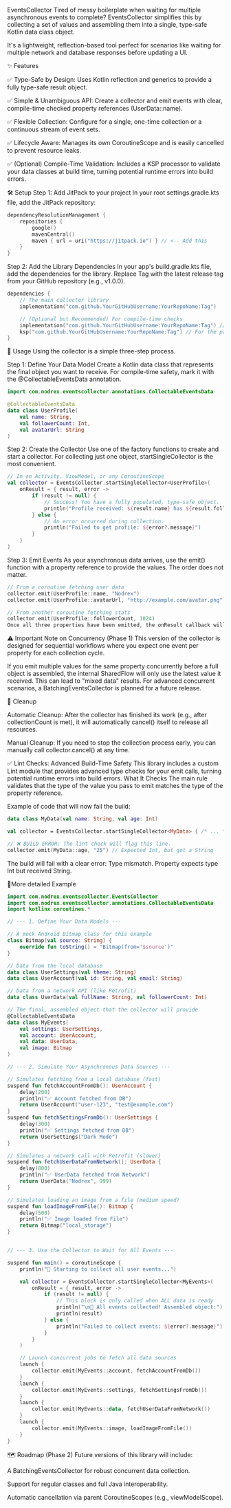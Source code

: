 EventsCollector
Tired of messy boilerplate when waiting for multiple asynchronous events to complete? EventsCollector simplifies this by collecting a set of values and assembling them into a single, type-safe Kotlin data class object.

It's a lightweight, reflection-based tool perfect for scenarios like waiting for multiple network and database responses before updating a UI.

✨ Features

✅ Type-Safe by Design: Uses Kotlin reflection and generics to provide a fully type-safe result object.

✅ Simple & Unambiguous API: Create a collector and emit events with clear, compile-time checked property references (UserData::name).

✅ Flexible Collection: Configure for a single, one-time collection or a continuous stream of event sets.

✅ Lifecycle Aware: Manages its own CoroutineScope and is easily cancelled to prevent resource leaks.

✅ (Optional) Compile-Time Validation: Includes a KSP processor to validate your data classes at build time, turning potential runtime errors into build errors.

🛠️ Setup
Step 1: Add JitPack to your project
In your root settings.gradle.kts file, add the JitPack repository:

```Kotlin
dependencyResolutionManagement {
    repositories {
        google()
        mavenCentral()
        maven { url = uri("https://jitpack.io") } // <-- Add this
    }
}
```
Step 2: Add the Library Dependencies
In your app's build.gradle.kts file, add the dependencies for the library. Replace Tag with the latest release tag from your GitHub repository (e.g., v1.0.0).

```Kotlin
dependencies {
    // The main collector library
    implementation("com.github.YourGitHubUsername:YourRepoName:Tag")

    // (Optional but Recommended) For compile-time checks
    implementation("com.github.YourGitHubUsername:YourRepoName:Tag") // For the annotation
    ksp("com.github.YourGitHubUsername:YourRepoName:Tag") // For the processor
}
```

🚀 Usage
Using the collector is a simple three-step process.

Step 1: Define Your Data Model
Create a Kotlin data class that represents the final object you want to receive. For compile-time safety, mark it with the @CollectableEventsData annotation.

```Kotlin
import com.nodrex.eventscollector.annotations.CollectableEventsData

@CollectableEventsData
data class UserProfile(
    val name: String,
    val followerCount: Int,
    val avatarUrl: String
)
```
Step 2: Create the Collector
Use one of the factory functions to create and start a collector. For collecting just one object, startSingleCollector is the most convenient.

```Kotlin
// In an Activity, ViewModel, or any CoroutineScope
val collector = EventsCollector.startSingleCollector<UserProfile>(
    onResult = { result, error ->
        if (result != null) {
            // Success! You have a fully populated, type-safe object.
            println("Profile received: ${result.name} has ${result.followerCount} followers.")
        } else {
            // An error occurred during collection.
            println("Failed to get profile: ${error?.message}")
        }
    }
)
```

Step 3: Emit Events
As your asynchronous data arrives, use the emit() function with a property reference to provide the values. The order does not matter.

```Kotlin
// From a coroutine fetching user data
collector.emit(UserProfile::name, "Nodrex")
collector.emit(UserProfile::avatarUrl, "http://example.com/avatar.png")
```
```Kotlin
// From another coroutine fetching stats
collector.emit(UserProfile::followerCount, 1024)
Once all three properties have been emitted, the onResult callback will be triggered with the complete UserProfile object.
```
⚠️ Important Note on Concurrency (Phase 1)
This version of the collector is designed for sequential workflows where you expect one event per property for each collection cycle.

If you emit multiple values for the same property concurrently before a full object is assembled, the internal SharedFlow will only use the latest value it received. This can lead to "mixed data" results. For advanced concurrent scenarios, a BatchingEventsCollector is planned for a future release.

🧹 Cleanup

Automatic Cleanup: After the collector has finished its work (e.g., after collectionCount is met), it will automatically cancel() itself to release all resources.

Manual Cleanup: If you need to stop the collection process early, you can manually call collector.cancel() at any time.



✅ Lint Checks: Advanced Build-Time Safety
This library includes a custom Lint module that provides advanced type checks for your emit calls, turning potential runtime errors into build errors.
What It Checks
The main rule validates that the type of the value you pass to emit matches the type of the property reference.

Example of code that will now fail the build:
```Kotlin
data class MyData(val name: String, val age: Int)

val collector = EventsCollector.startSingleCollector<MyData> { /* ... */ }

// ❌ BUILD ERROR: The lint check will flag this line.
collector.emit(MyData::age, "25") // Expected Int, but got a String
```
The build will fail with a clear error: Type mismatch. Property expects type Int but received String.

🚀More detailed Example
```Kotlin
import com.nodrex.eventscollector.EventsCollector
import com.nodrex.eventscollector.annotations.CollectableEventsData
import kotlinx.coroutines.*

// --- 1. Define Your Data Models ---

// A mock Android Bitmap class for this example
class Bitmap(val source: String) {
    override fun toString() = "Bitmap(from='$source')"
}

// Data from the local database
data class UserSettings(val theme: String)
data class UserAccount(val id: String, val email: String)

// Data from a network API (like Retrofit)
data class UserData(val fullName: String, val followerCount: Int)

// The final, assembled object that the collector will provide
@CollectableEventsData
data class MyEvents(
    val settings: UserSettings,
    val account: UserAccount,
    val data: UserData,
    val image: Bitmap
)

// --- 2. Simulate Your Asynchronous Data Sources ---

// Simulates fetching from a local database (fast)
suspend fun fetchAccountFromDb(): UserAccount {
    delay(200)
    println("✅ Account fetched from DB")
    return UserAccount("user-123", "test@example.com")
}
suspend fun fetchSettingsFromDb(): UserSettings {
    delay(300)
    println("✅ Settings fetched from DB")
    return UserSettings("Dark Mode")
}

// Simulates a network call with Retrofit (slower)
suspend fun fetchUserDataFromNetwork(): UserData {
    delay(800)
    println("✅ UserData fetched from Network")
    return UserData("Nodrex", 999)
}

// Simulates loading an image from a file (medium speed)
suspend fun loadImageFromFile(): Bitmap {
    delay(500)
    println("✅ Image loaded from File")
    return Bitmap("local_storage")
}


// --- 3. Use the Collector to Wait for All Events ---

suspend fun main() = coroutineScope {
    println("🚀 Starting to collect all user events...")

    val collector = EventsCollector.startSingleCollector<MyEvents>(
        onResult = { result, error ->
            if (result != null) {
                // This block is only called when ALL data is ready
                println("\n🎉 All events collected! Assembled object:")
                println(result)
            } else {
                println("Failed to collect events: ${error?.message}")
            }
        }
    )

    // Launch concurrent jobs to fetch all data sources
    launch {
        collector.emit(MyEvents::account, fetchAccountFromDb())
    }
    launch {
        collector.emit(MyEvents::settings, fetchSettingsFromDb())
    }
    launch {
        collector.emit(MyEvents::data, fetchUserDataFromNetwork())
    }
    launch {
        collector.emit(MyEvents::image, loadImageFromFile())
    }
}
```



🗺️ Roadmap (Phase 2)
Future versions of this library will include:

A BatchingEventsCollector for robust concurrent data collection.

Support for regular classes and full Java interoperability.

Automatic cancellation via parent CoroutineScopes (e.g., viewModelScope).

